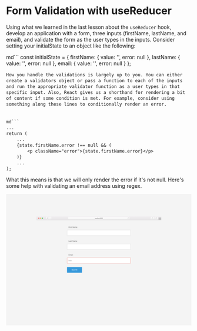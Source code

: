 # Form Validation with useReducer
Using what we learned in the last lesson about the `useReducer` hook, develop an application with a form, three inputs (firstName, lastName, and email), and validate the form as the user types in the inputs. Consider setting your initialState to an object like the following:

md```
const initialState = {
    firstName: {
        value: '',
        error: null
    },
    lastName: {
        value: '',
        error: null
    },
    email: {
        value: '',
        error: null
    }
};
````
How you handle the validations is largely up to you. You can either create a validators object or pass a function to each of the inputs and run the appropriate validator function as a user types in that specific input. Also, React gives us a shorthand for rendering a bit of content if some condition is met. For example, consider using something along these lines to conditionally render an error.


md```
...
return (
    ...
    {state.firstName.error !== null && (
        <p className="error">{state.firstName.error}</p>
    )}
    ...
);
````

What this means is that we will only render the error if it's not null. Here's some help with validating an email address using regex.

![](use-reducer-assignment.png)


